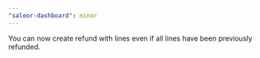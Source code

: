 ```yaml
---
"saleor-dashboard": minor
---
```


You can now create refund with lines even if all lines have been previously refunded.
